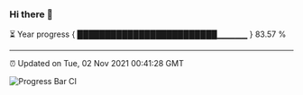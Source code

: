### Hi there 👋

⏳ Year progress { █████████████████████████▁▁▁▁▁ } 83.57 %

---

⏰ Updated on Tue, 02 Nov 2021 00:41:28 GMT

![Progress Bar CI](https://github.com/liununu/liununu/workflows/Progress%20Bar%20CI/badge.svg)
